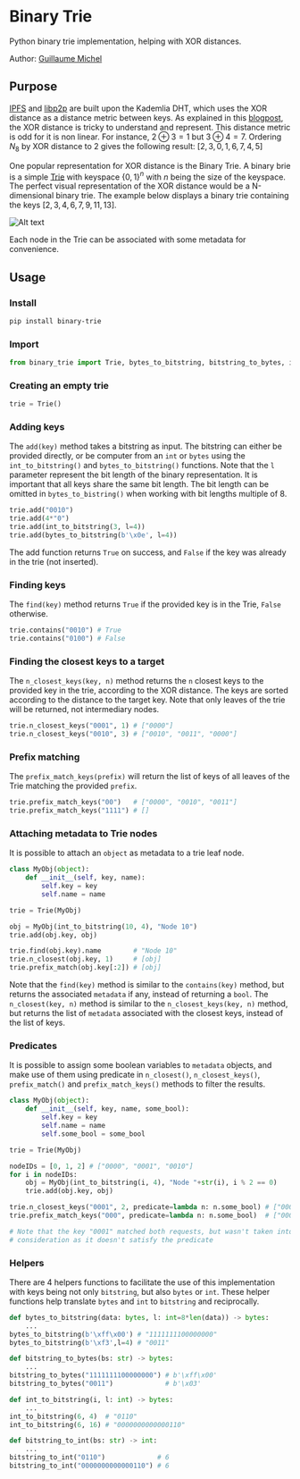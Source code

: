 # Binary Trie

Python binary trie implementation, helping with XOR distances.

Author: [Guillaume Michel](https://github.com/guillaumemichel)

## Purpose

[IPFS](https://ipfs.network) and [libp2p](https://libp2p.io/) are built upon the Kademlia DHT, which uses the XOR distance as a distance metric between keys. As explained in this [blogpost](https://metaquestions.me/2014/08/01/shortest-distance-between-two-points-is-not-always-a-straight-line/), the XOR distance is tricky to understand and represent. This distance metric is odd for it is non linear.
For instance, $2 \oplus 3 = 1$ but $3 \oplus 4 = 7$. Ordering $N_8$ by XOR distance to 2 gives the following result: $[2,3,0,1,6,7,4,5]$

One popular representation for XOR distance is the Binary Trie. A binary brie is a simple [Trie](https://en.wikipedia.org/wiki/Trie) with keyspace {$0,1$}$^n$ with $n$ being the size of the keyspace. The perfect visual representation of the XOR distance would be a N-dimensional binary trie. The example below displays a binary trie containing the keys $[2,3,4,6,7,9,11,13]$.

![Alt text](./resources/trie.svg)

Each node in the Trie can be associated with some metadata for convenience.

## Usage

### Install

```bash
pip install binary-trie
```

### Import

```python
from binary_trie import Trie, bytes_to_bitstring, bitstring_to_bytes, int_to_bitstring, bitstring_to_int
```

### Creating an empty trie
```python
trie = Trie()
```
### Adding keys
The `add(key)` method takes a bitstring as input. The bitstring can either be provided directly, or be computer from an `int` or `bytes` using the `int_to_bitstring()` and `bytes_to_bitstring()` functions. Note that the `l` parameter represent the bit length of the binary representation. It is important that all keys share the same bit length. The bit length can be omitted in `bytes_to_bistring()` when working with bit lengths multiple of 8.
```python
trie.add("0010")
trie.add(4*"0")
trie.add(int_to_bitstring(3, l=4))
trie.add(bytes_to_bitstring(b'\x0e', l=4))
```
The add function returns `True` on success, and `False` if the key was already in the trie (not inserted).

### Finding keys
The `find(key)` method returns `True` if the provided key is in the Trie, `False` otherwise.
```python
trie.contains("0010") # True
trie.contains("0100") # False
```

### Finding the closest keys to a target
The `n_closest_keys(key, n)` method returns the `n` closest keys to the provided key in the trie, according to the XOR distance. The keys are sorted according to the distance to the target key. Note that only leaves of the trie will be returned, not intermediary nodes.
```python
trie.n_closest_keys("0001", 1) # ["0000"]
trie.n_closest_keys("0010", 3) # ["0010", "0011", "0000"]
```

### Prefix matching

The `prefix_match_keys(prefix)` will return the list of keys of all leaves of the Trie matching the provided `prefix`.

```python
trie.prefix_match_keys("00")   # ["0000", "0010", "0011"]
trie.prefix_match_keys("1111") # []
```

### Attaching metadata to Trie nodes

It is possible to attach an `object` as metadata to a trie leaf node.

```python
class MyObj(object):
    def __init__(self, key, name):
        self.key = key
        self.name = name

trie = Trie(MyObj)

obj = MyObj(int_to_bitstring(10, 4), "Node 10")
trie.add(obj.key, obj)

trie.find(obj.key).name        # "Node 10"
trie.n_closest(obj.key, 1)     # [obj]
trie.prefix_match(obj.key[:2]) # [obj]
```
Note that the `find(key)` method is similar to the `contains(key)` method, but returns the associated `metadata` if any, instead of returning a `bool`.
The `n_closest(key, n)` method is similar to the `n_closest_keys(key, n)` method, but returns the list of `metadata` associated with the closest keys, instead of the list of keys.


### Predicates

It is possible to assign some boolean variables to `metadata` objects, and make use of them using predicate in `n_closest()`, `n_closest_keys()`, `prefix_match()` and `prefix_match_keys()` methods to filter the results.

```python
class MyObj(object):
    def __init__(self, key, name, some_bool):
        self.key = key
        self.name = name
        self.some_bool = some_bool

trie = Trie(MyObj)

nodeIDs = [0, 1, 2] # ["0000", "0001", "0010"]
for i in nodeIDs:
    obj = MyObj(int_to_bitstring(i, 4), "Node "+str(i), i % 2 == 0)
    trie.add(obj.key, obj)

trie.n_closest_keys("0001", 2, predicate=lambda n: n.some_bool) # ["0000", "0010"] 
trie.prefix_match_keys("000", predicate=lambda n: n.some_bool)  # ["0000"]

# Note that the key "0001" matched both requests, but wasn't taken into
# consideration as it doesn't satisfy the predicate
```


### Helpers

There are 4 helpers functions to facilitate the use of this implementation with keys being not only `bitstring`, but also `bytes` or `int`. These helper functions help translate `bytes` and `int` to `bitstring` and reciprocally.
```python
def bytes_to_bitstring(data: bytes, l: int=8*len(data)) -> bytes:
    ...
bytes_to_bitstring(b'\xff\x00') # "1111111100000000"
bytes_to_bitstring(b'\xf3',l=4) # "0011"

def bitstring_to_bytes(bs: str) -> bytes:
    ...
bitstring_to_bytes("1111111100000000") # b'\xff\x00'
bitstring_to_bytes("0011")             # b'\x03'

def int_to_bitstring(i, l: int) -> bytes:
    ...
int_to_bitstring(6, 4)  # "0110"
int_to_bitstring(6, 16) # "0000000000000110"

def bitstring_to_int(bs: str) -> int:
    ...
bitstring_to_int("0110")             # 6
bitstring_to_int("0000000000000110") # 6
```
